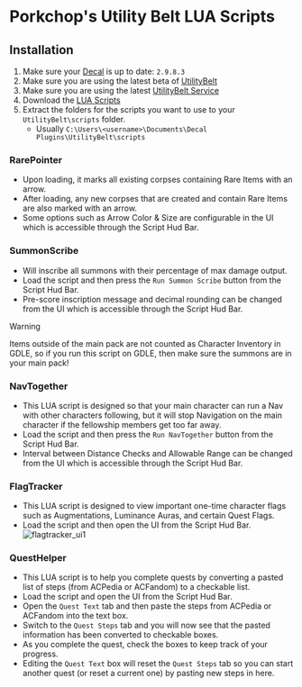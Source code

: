 # Porkchop's Utility Belt LUA Scripts

## Installation

1. Make sure your [Decal](https://www.decaldev.com) is up to date: `2.9.8.3`
2. Make sure you are using the latest beta of [UtilityBelt](https://gitlab.com/utilitybelt/utilitybelt.gitlab.io/-/packages/)
3. Make sure you are using the latest [UtilityBelt Service](https://gitlab.com/utilitybelt/utilitybelt.service/-/releases)
4. Download the [LUA Scripts](https://github.com/mudzereli/UB-LUA-Scripts/archive/refs/heads/main.zip)
5. Extract the folders for the scripts you want to use to your `UtilityBelt\scripts` folder.
    - Usually `C:\Users\<username>\Documents\Decal Plugins\UtilityBelt\scripts`

### RarePointer 
- Upon loading, it marks all existing corpses containing Rare Items with an arrow.
- After loading, any new corpses that are created and contain Rare Items are also marked with an arrow.
- Some options such as Arrow Color & Size are configurable in the UI which is accessible through the Script Hud Bar.

### SummonScribe
- Will inscribe all summons with their percentage of max damage output.
- Load the script and then press the `Run Summon Scribe` button from the Script Hud Bar.
- Pre-score inscription message and decimal rounding can be changed from the UI which is accessible through the Script Hud Bar.
>[!WARNING]
> Items outside of the main pack are not counted as Character Inventory in GDLE, so if you run this script on GDLE, then make sure the summons are in your main pack!

### NavTogether
- This LUA script is designed so that your main character can run a Nav with other characters following, but it will stop Navigation on the main character if the fellowship members get too far away.
- Load the script and then press the `Run NavTogether` button from the Script Hud Bar.
- Interval between Distance Checks and Allowable Range can be changed from the UI which is accessible through the Script Hud Bar.

### FlagTracker
- This LUA script is designed to view important one-time character flags such as Augmentations, Luminance Auras, and certain Quest Flags.
- Load the script and then open the UI from the Script Hud Bar.
![flagtracker_ui1](https://i.ibb.co/Nr3ryW2/image-2024-12-31-080246218.png)

### QuestHelper
- This LUA script is to help you complete quests by converting a pasted list of steps (from ACPedia or ACFandom) to a checkable list.
- Load the script and open the UI from the Script Hud Bar.
- Open the `Quest Text` tab and then paste the steps from ACPedia or ACFandom into the text box.
- Switch to the `Quest Steps` tab and you will now see that the pasted information has been converted to checkable boxes.
- As you complete the quest, check the boxes to keep track of your progress.
- Editing the `Quest Text` box will reset the `Quest Steps` tab so you can start another quest (or reset a current one) by pasting new steps in here.